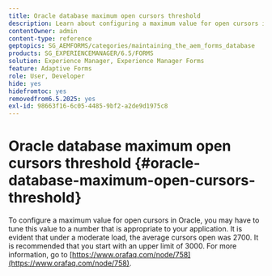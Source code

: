 ```yaml
---
title: Oracle database maximum open cursors threshold
description: Learn about configuring a maximum value for open cursors in Oracle.
contentOwner: admin
content-type: reference
geptopics: SG_AEMFORMS/categories/maintaining_the_aem_forms_database
products: SG_EXPERIENCEMANAGER/6.5/FORMS
solution: Experience Manager, Experience Manager Forms
feature: Adaptive Forms
role: User, Developer
hide: yes
hidefromtoc: yes
removedfrom6.5.2025: yes
exl-id: 98663f16-6c05-4485-9bf2-a2de9d1975c8
---
```

# Oracle database maximum open cursors threshold {#oracle-database-maximum-open-cursors-threshold}

To configure a maximum value for open cursors in Oracle, you may have to tune this value to a number that is appropriate to your application. It is evident that under a moderate load, the average cursors open was 2700. It is recommended that you start with an upper limit of 3000. For more information, go to [https://www.orafaq.com/node/758](https://www.orafaq.com/node/758).
